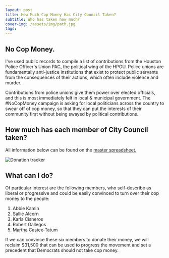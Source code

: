 ```yaml
---
layout: post
title: How Much Cop Money Has City Council Taken?
subtitle: Who has taken how much?
cover-img: /assets/img/path.jpg
tags: 
---
```


## No Cop Money.
I've used public records to compile a list of contributions from the Houston Police Officer's Union PAC, the political wing of the HPOU. Police unions are fundamentally anti-justice institutions that exist to protect public servants from the consequences of their actions, which often include violence and murder.								

Contributions from police unions give them power over elected officials, and this is most immediately felt in local & municipal government. The #NoCopMoney campaign is asking for local politicians across the country to swear off of cop money, so that they can put the interests of their community first without being swayed by political contributions. 		

## How much has each member of City Council taken?
All information below can be found on the [master spreadsheet.](https://docs.google.com/spreadsheets/d/1n62LkuxhkhLRrmdSMixKzL5Rxz7GDGVpWQxgLsx1jdc/edit#gid=0)

![Donation tracker](https://i.imgur.com/jjPZcxe.png)

## What can I do? 

Of particular interest are the following members, who self-describe as liberal or progressive and could be easily convinced to turn over their cop money to the people:

1. Abbie Kamin
2. Sallie Alcorn 
3. Karla Cisneros
4. Robert Gallegos 
5. Martha Castex-Tatum

If we can convince these six members to donate their money, we will reclaim $31,500 that can be used to progress the movement and set a precedent that Democrats should not take cop money. 
